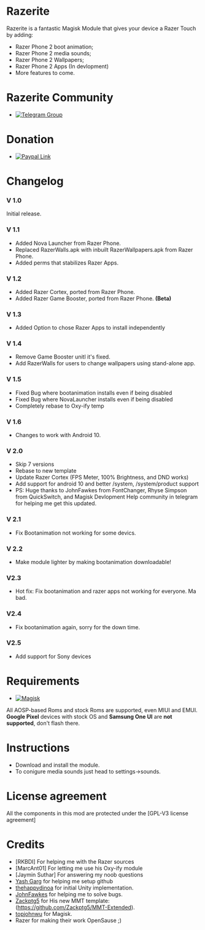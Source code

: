 # Razerite

Razerite is a fantastic Magisk Module that gives your device a Razer Touch by adding:

- Razer Phone 2 boot animation;
- Razer Phone 2 media sounds;
- Razer Phone 2 Wallpapers;
- Razer Phone 2 Apps (In devlopment)
- More features to come. 

# Razerite Community
-   [![Telegram Group](https://img.shields.io/badge/Telegram-Group-blue.svg)](https://t.me/RazeriteROGUi)

# Donation
- [![Paypal Link](https://img.shields.io/badge/PayPal-Link-blue.svg)](https://www.paypal.me/lordvicky)

# Changelog

### V 1.0
Initial release.

### V 1.1

- Added Nova Launcher from Razer Phone.
- Replaced RazerWalls.apk with inbuilt RazerWallpapers.apk from Razer Phone.
- Added perms that stabilizes Razer Apps.

### V 1.2

- Added Razer Cortex, ported from Razer Phone.
- Added Razer Game Booster, ported from Razer Phone. **(Beta)**

### V 1.3

- Added Option to chose Razer Apps to install independently

### V 1.4

- Remove Game Booster unitl it's fixed.
- Add RazerWalls for users to change wallpapers using stand-alone app.

### V 1.5 

- Fixed Bug where bootanimation installs even if being disabled
- Fixed Bug where NovaLauncher installs even if being disabled
- Completely rebase to Oxy-ify temp

### V 1.6

- Changes to work with Android 10.

### V 2.0
- Skip 7 versions
- Rebase to new template
- Update Razer Cortex (FPS Meter, 100% Brightness, and DND works)
- Add support for android 10 and better /system, /system/product support
- PS: Huge thanks to JohnFawkes from FontChanger, Rhyse Simpson from QuickSwitch, and Magisk Devlopment Help community in telegram for helping me get this updated.

### V 2.1
- Fix Bootanimation not working for some devics.

### V 2.2
- Make module lighter by making bootanimation downloadable!

### V2.3
- Hot fix: Fix bootanimation and razer apps not working for everyone. Ma bad.

### V2.4
- Fix bootanimation again, sorry for the down time.

### V2.5
- Add support for Sony devices
# Requirements
-   [![Magisk](https://img.shields.io/badge/Magisk-18%2B-00B39B.svg)](https://forum.xda-developers.com/apps/magisk/official-magisk-v7-universal-systemless-t3473445)

All AOSP-based Roms and stock Roms are supported, even MIUI and EMUI.
**Google Pixel** devices with stock OS and **Samsung One UI** are **not supported**, don't flash there.

# Instructions
- Download and install the module.
- To conigure media sounds just head to settings->sounds.




# License agreement
All the components in this mod are protected under the [GPL-V3 license agreement]

# Credits

- [RKBDI] For helping me with the Razer sources
- [MarcAnt01] For letting me use his Oxy-ify module
- [Jaymin Suthar] For answering my noob questions
- [Yash Garg](https://github.com/Yash-Garg/) for helping me setup github
- [thehappydinoa](https://github.com/thehappydinoa) for initial Unity implementation.
- [JohnFawkes](https://github.com/JohnFawkes) for helping me to solve bugs.
- [Zackptg5](https://github.com/Zackptg5) for His new MMT template: (https://github.com/Zackptg5/MMT-Extended).
- [topjohnwu](https://github.com/topjohnwu) for Magisk.
- Razer for making their work OpenSause ;)
